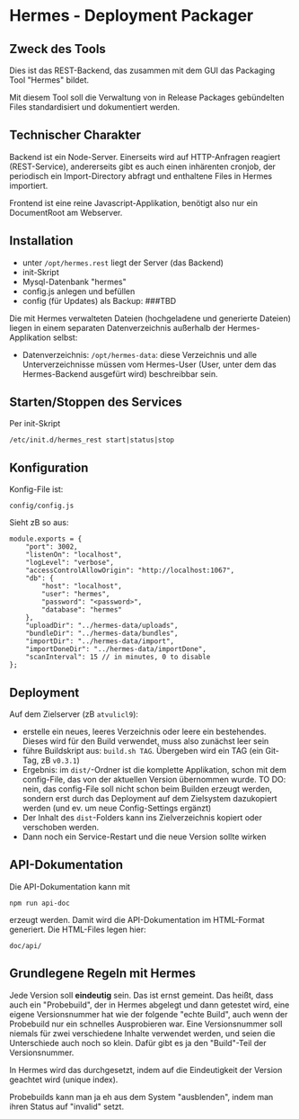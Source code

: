 # Hermes - Deployment Packager

## Zweck des Tools

Dies ist das REST-Backend, das zusammen mit dem GUI das Packaging Tool "Hermes" bildet.

Mit diesem Tool soll die Verwaltung von in Release Packages gebündelten Files standardisiert und dokumentiert werden. 

## Technischer Charakter

Backend ist ein Node-Server. Einerseits wird auf HTTP-Anfragen reagiert (REST-Service), andererseits gibt es auch einen inhärenten cronjob, der periodisch ein Import-Directory abfragt und enthaltene Files in Hermes importiert. 

Frontend ist eine reine Javascript-Applikation, benötigt also nur ein DocumentRoot am Webserver.

## Installation

* unter `/opt/hermes.rest` liegt der Server (das Backend)
* init-Skript
* Mysql-Datenbank "hermes"
* config.js anlegen und befüllen
* config (für Updates) als Backup: ###TBD

Die mit Hermes verwalteten Dateien (hochgeladene und generierte Dateien) liegen in einem separaten Datenverzeichnis außerhalb der Hermes-Applikation selbst:

* Datenverzeichnis: `/opt/hermes-data`: diese Verzeichnis und alle Unterverzeichnisse müssen vom Hermes-User (User, unter dem das Hermes-Backend ausgefürt wird) beschreibbar sein.

## Starten/Stoppen des Services

Per init-Skript 

	/etc/init.d/hermes_rest start|status|stop

## Konfiguration

Konfig-File ist:

	config/config.js

Sieht zB so aus:

	module.exports = {
	    "port": 3002,
	    "listenOn": "localhost",
		"logLevel": "verbose",	
	    "accessControlAllowOrigin": "http://localhost:1067",
	    "db": {
	        "host": "localhost",
	        "user": "hermes",
	        "password": "<password>",
	        "database": "hermes"
	    },
	    "uploadDir": "../hermes-data/uploads",
	    "bundleDir": "../hermes-data/bundles",
	    "importDir": "../hermes-data/import",
	    "importDoneDir": "../hermes-data/importDone",
	    "scanInterval": 15 // in minutes, 0 to disable
	};

## Deployment

Auf dem Zielserver (zB `atvulicl9`):

* erstelle ein neues, leeres Verzeichnis oder leere ein bestehendes. Dieses wird für den Build verwendet, muss also zunächst leer sein
* führe Buildskript aus: `build.sh TAG`. Übergeben wird ein TAG (ein Git-Tag, zB `v0.3.1`)
* Ergebnis: im `dist/`-Ordner ist die komplette Applikation, schon mit dem config-File, das von der aktuellen Version übernommen wurde. TO DO: nein, das config-File soll nicht schon beim Builden erzeugt werden, sondern erst durch das Deployment auf dem Zielsystem dazukopiert werden (und ev. um neue Config-Settings ergänzt) 
* Der Inhalt des `dist`-Folders kann ins Zielverzeichnis kopiert oder verschoben werden.
* Dann noch ein Service-Restart und die neue Version sollte wirken

## API-Dokumentation

Die API-Dokumentation kann mit

	npm run api-doc

erzeugt werden. Damit wird die API-Dokumentation im HTML-Format generiert. Die HTML-Files legen hier:

	doc/api/

## Grundlegene Regeln mit Hermes

Jede Version soll **eindeutig** sein. Das ist ernst gemeint. Das heißt, dass auch ein "Probebuild", der in Hermes abgelegt und dann getestet wird, eine eigene Versionsnummer hat wie der folgende "echte Build", auch wenn der Probebuild nur ein schnelles Ausprobieren war. Eine Versionsnummer soll niemals für zwei verschiedene Inhalte verwendet werden, und seien die Unterschiede auch noch so klein. Dafür gibt es ja den "Build"-Teil der Versionsnummer.

In Hermes wird das durchgesetzt, indem auf die Eindeutigkeit der Version geachtet wird (unique index).

Probebuilds kann man ja eh aus dem System "ausblenden", indem man ihren Status auf "invalid" setzt.
